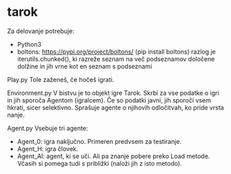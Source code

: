 # tarok

Za delovanje potrebuje:
- Python3
- boltons: https://pypi.org/project/boltons/ (pip install boltons)
    razlog je iterutils.chunked(), ki razreže seznam na več podseznamov določene dolžine in jih vrne kot en seznam s podseznami

Play.py
Tole zaženeš, če hočeš igrati.

Environment.py
V bistvu je to objekt igre Tarok. Skrbi za vse podatke o igri in jih sporoča Agentom (igralcem). Če so podatki javni, jih sporoči vsem hkrati, sicer selektivno. Sprašuje agente o njihovih odločitvah, ko pride vrsta nanje.

Agent.py
Vsebuje tri agente:
- Agent_0: igra naključno. Primeren predvsem za testiranje.
- Agent_H: igra človek. 
- Agent_AI: agent, ki se uči. Ali pa znanje pobere preko Load metode. Včasih si pomega tudi s približki (naloži jih z isto metodo).
